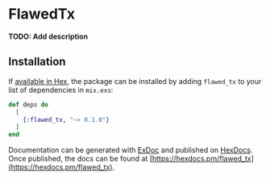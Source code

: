 # FlawedTx

**TODO: Add description**

## Installation

If [available in Hex](https://hex.pm/docs/publish), the package can be installed
by adding `flawed_tx` to your list of dependencies in `mix.exs`:

```elixir
def deps do
  [
    {:flawed_tx, "~> 0.1.0"}
  ]
end
```

Documentation can be generated with [ExDoc](https://github.com/elixir-lang/ex_doc)
and published on [HexDocs](https://hexdocs.pm). Once published, the docs can
be found at [https://hexdocs.pm/flawed_tx](https://hexdocs.pm/flawed_tx).

